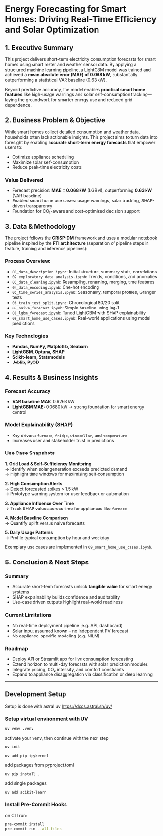# Energy Forecasting for Smart Homes: Driving Real-Time Efficiency and Solar Optimization

## 1. **Executive Summary**

This project delivers short-term electricity consumption forecasts for smart homes using smart meter and weather sensor data. By applying a structured machine learning pipeline, a LightGBM model was trained and achieved a **mean absolute error (MAE) of 0.068 kW**, substantially outperforming a statistical VAR baseline (0.63 kW).

Beyond predictive accuracy, the model enables **practical smart home features** like high-usage warnings and solar self-consumption tracking—laying the groundwork for smarter energy use and reduced grid dependence.

## 2. **Business Problem & Objective**

While smart homes collect detailed consumption and weather data, households often lack actionable insights. This project aims to turn data into foresight by enabling **accurate short-term energy forecasts** that empower users to:

- Optimize appliance scheduling
- Maximize solar self-consumption
- Reduce peak-time electricity costs

### Value Delivered

- Forecast precision: **MAE = 0.068 kW** (LGBM), outperforming **0.63 kW** (VAR baseline)  
- Enabled smart home use cases: usage warnings, solar tracking, SHAP-driven transparency  
- Foundation for CO₂-aware and cost-optimized decision support

## 3. **Data & Methodology**

The project follows the **CRISP-DM** framework and uses a modular notebook pipeline inspired by the **FTI architecture** (separation of pipeline steps in feature, training and inference pipelines):

### Process Overview:
- `01_data_description.ipynb`: Initial structure, summary stats, correlations
- `02_exploratory_data_analysis.ipynb`: Trends, conditions, and anomalies
- `03_data_cleaning.ipynb`: Resampling, renaming, merging, time features
- `04_data_encoding.ipynb`: One-hot encoding
- `05_time_series_analysis.ipynb`: Seasonality, temporal profiles, Granger tests
- `06_train_test_split.ipynb`: Chronological 80/20 split
- `07_naive_forecast.ipynb`: Simple baseline using lag-1
- `08_lgbm_forecast.ipynb`: Tuned LightGBM with SHAP explainability
- `09_smart_home_use_cases.ipynb`: Real-world applications using model predictions

### Key Technologies

- **Pandas, NumPy, Matplotlib, Seaborn**  
- **LightGBM, Optuna, SHAP**  
- **Scikit-learn, Statsmodels**  
- **Joblib, PyOD**  

## 4. **Results & Business Insights**

### Forecast Accuracy
- **VAR baseline MAE:** 0.6263 kW
- **LightGBM MAE:** 0.0680 kW → strong foundation for smart energy control

### Model Explainability (SHAP)
- Key drivers: `furnace`, `fridge`, `winecellar`, and `temperature`
- Increases user and stakeholder trust in predictions

### Use Case Snapshots

**1. Grid Load & Self-Sufficiency Monitoring**  
→ Identify when solar generation exceeds predicted demand  
→ Highlight time windows for maximizing self-consumption

**2. High Consumption Alerts**  
→ Detect forecasted spikes > 1.5 kW  
→ Prototype warning system for user feedback or automation

**3. Appliance Influence Over Time**  
→ Track SHAP values across time for appliances like `furnace`

**4. Model Baseline Comparison**  
→ Quantify uplift versus naive forecasts

**5. Daily Usage Patterns**  
→ Profile typical consumption by hour and weekday

Exemplary use cases are implemented in `09_smart_home_use_cases.ipynb`.

## 5. **Conclusion & Next Steps**

### Summary
- Accurate short-term forecasts unlock **tangible value** for smart energy systems
- SHAP explainability builds confidence and auditability
- Use-case driven outputs highlight real-world readiness

### Current Limitations
- No real-time deployment pipeline (e.g. API, dashboard)
- Solar input assumed known – no independent PV forecast
- No appliance-specific modeling (e.g. NILM)

### Roadmap
- Deploy API or Streamlit app for live consumption forecasting
- Extend horizon to multi-day forecasts with solar prediction modules
- Integrate pricing, CO₂ intensity, and comfort constraints
- Expand to appliance disaggregation via classification or deep learning

---

## Development Setup 

Setup is done with astral uv
https://docs.astral.sh/uv/

### Setup virtual environment with UV

```bash
uv venv .venv
```

activate your venv, then continue with the next step

```bash
uv init
```

```bash
uv add pip ipykernel
```

add packages from pyproject.toml

```bash
uv pip install .
```

add single packages

```bash
uv add scikit-learn
```

### Install Pre-Commit Hooks

on CLI run:

```bash
pre-commit install
pre-commit run --all-files
```
